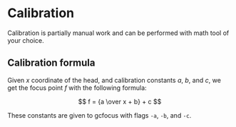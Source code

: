 # Calibration

Calibration is partially manual work and can be performed with math
tool of your choice.

## Calibration formula

Given $x$ coordinate of the head, and calibration constants $a$, $b$, and $c$, we get the focus point $f$ with the following formula:

$$ f = {a \over x + b} + c $$

These constants are given to gcfocus with flags `-a`, `-b`, and `-c`.
